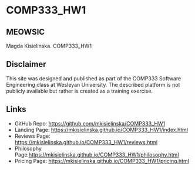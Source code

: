 # COMP333_HW1
## MEOWSIC
Magda Kisielinska.
COMP333_HW1

## Disclaimer
This site was designed and published as part of the COMP333 Software Engineering class at Wesleyan University.
The described platform is not publicly available but rather is created as a training exercise.

## Links
* GitHub Repo: https://github.com/mkisielinska/COMP333_HW1
* Landing Page: https://mkisielinska.github.io/COMP333_HW1/index.html
* Reviews Page: https://mkisielinska.github.io/COMP333_HW1/reviews.html
* Philosophy Page:https://mkisielinska.github.io/COMP333_HW1/philosophy.html
* Pricing Page: https://mkisielinska.github.io/COMP333_HW1/pricing.html
